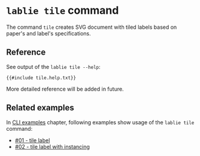 # `lablie tile` command

The command `tile` creates SVG document with tiled labels based on paper's and label's specifications.

## Reference 

See output of the `lablie tile --help`: 

```
{{#include tile.help.txt}}
```

More detailed reference will be added in future.

## Related examples

In [CLI examples](../../cli-examples) chapter, following examples show usage of the `lablie tile` command:

* [#01 - tile label](../../cli-examples/01-tile-label)
* [#02 - tile label with instancing](../../cli-examples/02-tile-label-with-instancing)

